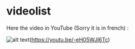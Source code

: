 # videolist

Here the video in YouTube (Sorry it is in french) :<br/>

![alt text](https://youtu.be/-eH05WJl6Tc/0.jpg)(https://youtu.be/-eH05WJl6Tc)
